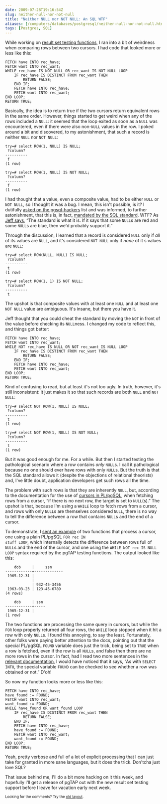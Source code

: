 ```yaml
--- 
date: 2009-07-28T19:16:54Z
slug: neither-null-nor-not-null
title: "Neither NULL nor NOT NULL: An SQL WTF"
aliases: [/computers/databases/postgresql/neither-null-nor-not-null.html]
tags: [Postgres, SQL]
---
```


<p>While working on <a href="/computers/databases/postgresql/results_eq.html"
title="Committed: pgTAP Result Set Assertion Functions">result set testing
functions</a>, I ran into a bit of weirdness when comparing rows between two
cursors. I had code that looked more or less like this:</p>

<pre><code>FETCH have INTO rec_have;
FETCH want INTO rec_want;
WHILE rec_have IS NOT NULL OR rec_want IS NOT NULL LOOP
    IF rec_have IS DISTINCT FROM rec_want THEN
        RETURN FALSE;
    END IF;
    FETCH have INTO rec_have;
    FETCH want INTO rec_want;
END LOOP;
RETURN TRUE;
</code></pre>

<p>Basically, the idea is to return true if the two cursors return equivalent
rows in the same order. However, things started to get weird when any of the
rows included a <code>NULL</code>: it seemed that the loop exited as soon as a <code>NULL</code> was
encountered, even if there were also non-<code>NULL</code> values in the row. I poked
around a bit and discovered, to my astonishment, that such a record is neither
<code>NULL</code> nor <code>NOT NULL</code>:</p>

<pre><code>try=# select ROW(1, NULL) IS NULL;
 ?column? 
&#x002d;&#x002d;&#x002d;&#x002d;&#x002d;&#x002d;&#x002d;&#x002d;&#x002d;&#x002d;
 f
(1 row)

try=# select ROW(1, NULL) IS NOT NULL;
 ?column? 
&#x002d;&#x002d;&#x002d;&#x002d;&#x002d;&#x002d;&#x002d;&#x002d;&#x002d;&#x002d;
 f
(1 row)
</code></pre>

<p>I had thought that a value, even a composite value, had to be either <code>NULL</code> or
<code>NOT NULL</code>, so I thought it was a bug. I mean, this isn't possible, is it? I
dutifully
<a href="http://archives.postgresql.org/pgsql-hackers/2009-07/msg01518.php">asked on the pgsql-hackers</a>
list and was informed, to further astonishment, that this is, in fact,
<a href="http://archives.postgresql.org/pgsql-hackers/2009-07/msg01525.php">mandated by the SQL standard</a>.
WTF? As <a href="http://archives.postgresql.org/pgsql-hackers/2009-07/msg01588.php">Jeff says</a>,
“The standard is what it is. If it says that some <code>NULL</code>s are red and some <code>NULL</code>s
are blue, then we'd probably support it.”</p>

<p>Through the discussion, I learned that a record is considered <code>NULL</code> only if
<em>all</em> of its values are <code>NULL</code>, and it's considered <code>NOT NULL</code> only if <em>none</em>
of it s values are <code>NULL</code>:</p>

<pre><code>try=# select ROW(NULL, NULL) IS NULL;
 ?column? 
&#x002d;&#x002d;&#x002d;&#x002d;&#x002d;&#x002d;&#x002d;&#x002d;&#x002d;&#x002d;
 t
(1 row)

try=# select ROW(1, 1) IS NOT NULL;
 ?column? 
&#x002d;&#x002d;&#x002d;&#x002d;&#x002d;&#x002d;&#x002d;&#x002d;&#x002d;&#x002d;
 t
</code></pre>

<p>The upshot is that composite values with at least one <code>NULL</code> and at least
one <code>NOT NULL</code> value are ambiguous. It's insane, but there you have it.</p>

<p>Jeff thought that you could cheat the standard by moving the <code>NOT</code> in front
of the value before checking its <code>NULL</code>ness. I changed my code to reflect
this, and things got better:</p>

<pre><code>FETCH have INTO rec_have;
FETCH want INTO rec_want;
WHILE NOT rec_have IS NULL OR NOT rec_want IS NULL LOOP
    IF rec_have IS DISTINCT FROM rec_want THEN
        RETURN FALSE;
    END IF;
    FETCH have INTO rec_have;
    FETCH want INTO rec_want;
END LOOP;
RETURN TRUE;
</code></pre>

<p>Kind of confusing to read, but at least it's not too ugly. In truth, however, it's still
inconsistent: it just makes it so that such records are both <code>NULL</code> and <code>NOT NULL</code>:</p>

<pre><code>try=# select NOT ROW(1, NULL) IS NULL;
 ?column? 
&#x002d;&#x002d;&#x002d;&#x002d;&#x002d;&#x002d;&#x002d;&#x002d;&#x002d;&#x002d;
 t
(1 row)

try=# select NOT ROW(1, NULL) IS NOT NULL;
 ?column? 
&#x002d;&#x002d;&#x002d;&#x002d;&#x002d;&#x002d;&#x002d;&#x002d;&#x002d;&#x002d;
 t
(1 row)
</code></pre>

<p>But it was good enough for me. For a while. But then I started testing the
pathological scenario where a row contains <em>only</em> <code>NULL</code>s. I call it
pathological because no one should ever have rows with only <code>NULL</code>s. But the
truth is that the SQL standard allows it (despite the objections of
relational theorists) and, I've little doubt, application developers get such
rows all the time.</p>

<p>The problem with such rows is that they are inherently <code>NULL</code>, but, according
to the documentation for the use of
<a href="http://www.postgresql.org/docs/8.4/static/plpgsql-cursors.html">cursors in PL/pgSQL</a>,
when fetching rows from a cursor, “if there is no next row, the target is set
to <code>NULL</code>(s).” The upshot is that, because I'm using a <code>WHILE</code> loop to fetch
rows from a cursor, and rows with only <code>NULL</code>s are themselves considered
<code>NULL</code>, there is no way to tell the difference between a row that contains
<code>NULL</code>s and the end of a cursor.</p>

<p>To demonstrate, I
<a href="http://archives.postgresql.org/pgsql-hackers/2009-07/msg01736.php">sent an example</a>
of two functions that process a cursor, one using a plain PL/pgSQL <code>FOR rec IN
stuff LOOP</code>, which internally detects the difference between rows full of
<code>NULL</code>s and the end of the cursor, and one using the <code>WHILE NOT rec IS NULL
LOOP</code> syntax required by the pgTAP testing functions. The output looked like
this:</p>

<pre><code>    dob     |     ssn
&#x002d;&#x002d;&#x002d;&#x002d;&#x002d;&#x002d;&#x002d;&#x002d;&#x002d;&#x002d;&#x002d;&#x002d;+&#x002d;&#x002d;&#x002d;&#x002d;&#x002d;&#x002d;&#x002d;&#x002d;&#x002d;&#x002d;&#x002d;&#x002d;-
 1965-12-31 |
            |
            | 932-45-3456
 1963-03-23 | 123-45-6789
(4 rows)

    dob     | ssn
&#x002d;&#x002d;&#x002d;&#x002d;&#x002d;&#x002d;&#x002d;&#x002d;&#x002d;&#x002d;&#x002d;&#x002d;+&#x002d;&#x002d;&#x002d;&#x002d;-
 1965-12-31 |
(1 row)
</code></pre>

<p>The two functions are processing the same query in cursors, but while the
<code>FOR</code> loop properly returned all four rows, the <code>WHILE</code> loop stopped when it
hit a row with only <code>NULL</code>s. I found this annoying, to say the least.
Fortunately, other folks were paying better attention to the docs, pointing
out that the special PL/pgSQL <code>FOUND</code> variable does just the trick, being set
to <code>TRUE</code> when a row is fetched, even if the row is all <code>NULL</code>s, and false
then there are no more rows in the cursor. In fact, had I read two more
sentences in the
<a href="http://www.postgresql.org/docs/8.3/static/plpgsql-cursors.html#AEN44324">relevant documentation</a>,
I would have noticed that it says, “As with <code>SELECT INTO</code>, the special
variable <code>FOUND</code> can be checked to see whether a row was obtained or not.”
D'oh!</p>

<p>So now my function looks more or less like this:</p>

<pre><code>FETCH have INTO rec_have;
have_found := FOUND;
FETCH want INTO rec_want;
want_found := FOUND;
WHILE have_found OR want_found LOOP
    IF rec_have IS DISTINCT FROM rec_want THEN
        RETURN FALSE;
    END IF;
    FETCH have INTO rec_have;
    have_found := FOUND;
    FETCH want INTO rec_want;
    want_found := FOUND;
END LOOP;
RETURN TRUE;
</code></pre>

<p>Yeah, pretty verbose and full of a lot of explicit processing that I can just
take for granted in more sane languages, but it does the trick. Don'tcha just
love SQL?</p>

<p>That issue behind me, I'll do a bit more hacking on it this week, and
hopefully I'll get a release of pgTAP out with the new result set testing
support before I leave for vacation early next week.</p>

<p class="past"><small>Looking for the comments? Try the <a rel="nofollow" href="//past.justatheory.com/computers/databases/postgresql/neither-null-nor-not-null.html">old layout</a>.</small></p>


